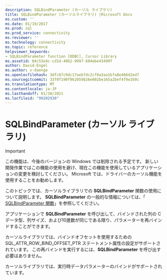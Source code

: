 ```yaml
---
description: SQLBindParameter (カーソル ライブラリ)
title: SQLBindParameter (カーソルライブラリ) |Microsoft Docs
ms.custom: ''
ms.date: 01/19/2017
ms.prod: sql
ms.prod_service: connectivity
ms.reviewer: ''
ms.technology: connectivity
ms.topic: reference
helpviewer_keywords:
- SQLBindParameter function [ODBC], Cursor Library
ms.assetid: 04c53e4c-cd1d-40b2-9997-684ebe43499f
author: David-Engel
ms.author: v-daenge
ms.openlocfilehash: 3dfc87c9dc17aeb7dc2cf0a3aa1bfa8e466d2ed7
ms.sourcegitcommit: 33f0f190f962059826e002be165a2bef4f9e350c
ms.translationtype: MT
ms.contentlocale: ja-JP
ms.lasthandoff: 01/30/2021
ms.locfileid: "99202930"
---
```

# <a name="sqlbindparameter-cursor-library"></a>SQLBindParameter (カーソル ライブラリ)
> [!IMPORTANT]  
>  この機能は、今後のバージョンの Windows では削除される予定です。 新しい開発作業ではこの機能の使用を避け、現在この機能を使用しているアプリケーションの変更を検討してください。 Microsoft では、ドライバーのカーソル機能を使用することをお勧めします。  
  
 このトピックでは、カーソルライブラリでの **SQLBindParameter** 関数の使用について説明します。 **SQLBindParameter** の一般的な情報については、「 [SQLBindParameter 関数](../../../odbc/reference/syntax/sqlbindparameter-function.md)」を参照してください。  
  
 アプリケーションで **SQLBindParameter** を呼び出して、バインドされた列の C データ型、列サイズ、および10進数が同じである限り、パラメーターを再バインドすることができます。  
  
 カーソルライブラリでは、バインドオフセットを使用するための SQL_ATTR_ROW_BIND_OFFSET_PTR ステートメント属性の設定がサポートされています。 この再バインドを実行するには、**SQLBindParameter** を呼び出す必要はありません。  
  
 カーソルライブラリでは、実行時データパラメーターのバインドがサポートされています。
